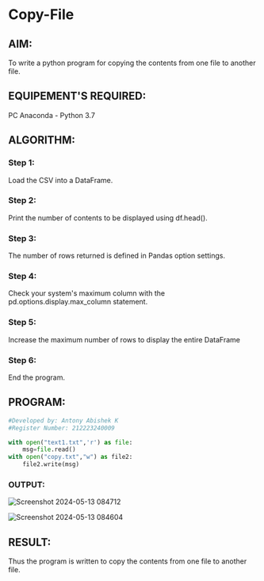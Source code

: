 # Copy-File
## AIM:
To write a python program for copying the contents from one file to another file.
## EQUIPEMENT'S REQUIRED: 
PC
Anaconda - Python 3.7
## ALGORITHM: 
### Step 1:
Load the CSV into a DataFrame.
### Step 2:
Print the number of contents to be displayed using df.head().
### Step 3:
The number of rows returned is defined in Pandas option settings.
### Step 4:
Check your system's maximum column with the pd.options.display.max_column statement.
### Step 5:
Increase the maximum number of rows to display the entire DataFrame
### Step 6:
End the program.

## PROGRAM:
```python
#Developed by: Antony Abishek K
#Register Number: 212223240009

with open("text1.txt",'r') as file:
    msg=file.read()
with open("copy.txt","w") as file2:
    file2.write(msg)
```

### OUTPUT:

![Screenshot 2024-05-13 084712](https://github.com/mercyarulappan/Copy-File/assets/149233730/91e6137a-dde0-4910-8eca-be7118f5f45a)

![Screenshot 2024-05-13 084604](https://github.com/mercyarulappan/Copy-File/assets/149233730/90e8a99d-1b40-4e64-9024-c90053fd5653)


## RESULT:
Thus the program is written to copy the contents from one file to another file.
